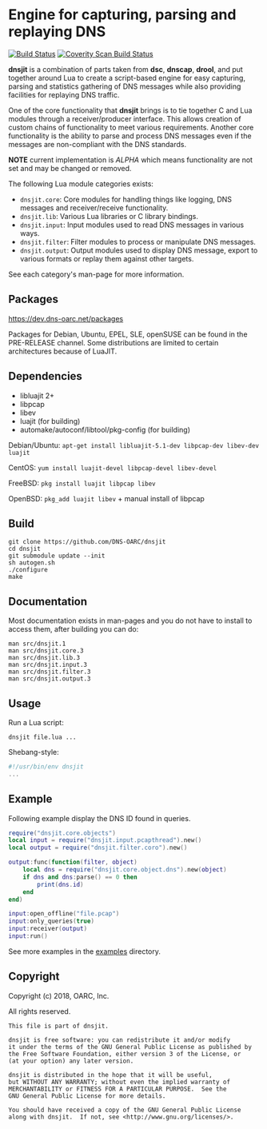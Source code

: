 # Engine for capturing, parsing and replaying DNS

[![Build Status](https://travis-ci.org/DNS-OARC/dnsjit.svg?branch=develop)](https://travis-ci.org/DNS-OARC/dnsjit) [![Coverity Scan Build Status](https://scan.coverity.com/projects/15008/badge.svg)](https://scan.coverity.com/projects/dns-oarc-dnsjit)

**dnsjit** is a combination of parts taken from **dsc**, **dnscap**, **drool**,
and put together around Lua to create a script-based engine for easy
capturing, parsing and statistics gathering of DNS messages while also
providing facilities for replaying DNS traffic.

One of the core functionality that **dnsjit** brings is to tie together C
and Lua modules through a receiver/producer interface.
This allows creation of custom chains of functionality to meet various
requirements.
Another core functionality is the ability to parse and process DNS messages
even if the messages are non-compliant with the DNS standards.

**NOTE** current implementation is _ALPHA_ which means functionality are not
set and may be changed or removed.

The following Lua module categories exists:
- `dnsjit.core`: Core modules for handling things like logging, DNS messages and receiver/receive functionality.
- `dnsjit.lib`: Various Lua libraries or C library bindings.
- `dnsjit.input`: Input modules used to read DNS messages in various ways.
- `dnsjit.filter`: Filter modules to process or manipulate DNS messages.
- `dnsjit.output`: Output modules used to display DNS message, export to various formats or replay them against other targets.

See each category's man-page for more information.

## Packages

https://dev.dns-oarc.net/packages

Packages for Debian, Ubuntu, EPEL, SLE, openSUSE can be found in the
PRE-RELEASE channel. Some distributions are limited to certain
architectures because of LuaJIT.

## Dependencies

- libluajit 2+
- libpcap
- libev
- luajit (for building)
- automake/autoconf/libtool/pkg-config (for building)

Debian/Ubuntu: `apt-get install libluajit-5.1-dev libpcap-dev libev-dev luajit`

CentOS: `yum install luajit-devel libpcap-devel libev-devel`

FreeBSD: `pkg install luajit libpcap libev`

OpenBSD: `pkg_add luajit libev` + manual install of libpcap

## Build

```shell
git clone https://github.com/DNS-OARC/dnsjit
cd dnsjit
git submodule update --init
sh autogen.sh
./configure
make
```

## Documentation

Most documentation exists in man-pages and you do not have to install to
access them, after building you can do:

```shell
man src/dnsjit.1
man src/dnsjit.core.3
man src/dnsjit.lib.3
man src/dnsjit.input.3
man src/dnsjit.filter.3
man src/dnsjit.output.3
```

## Usage

Run a Lua script:

```shell
dnsjit file.lua ...
```

Shebang-style:
```lua
#!/usr/bin/env dnsjit
...
```

## Example

Following example display the DNS ID found in queries.

```lua
require("dnsjit.core.objects")
local input = require("dnsjit.input.pcapthread").new()
local output = require("dnsjit.filter.coro").new()

output:func(function(filter, object)
    local dns = require("dnsjit.core.object.dns").new(object)
    if dns and dns:parse() == 0 then
        print(dns.id)
    end
end)

input:open_offline("file.pcap")
input:only_queries(true)
input:receiver(output)
input:run()
```

See more examples in the [examples](https://github.com/DNS-OARC/dnsjit/tree/develop/examples) directory.

## Copyright

Copyright (c) 2018, OARC, Inc.

All rights reserved.

```
This file is part of dnsjit.

dnsjit is free software: you can redistribute it and/or modify
it under the terms of the GNU General Public License as published by
the Free Software Foundation, either version 3 of the License, or
(at your option) any later version.

dnsjit is distributed in the hope that it will be useful,
but WITHOUT ANY WARRANTY; without even the implied warranty of
MERCHANTABILITY or FITNESS FOR A PARTICULAR PURPOSE.  See the
GNU General Public License for more details.

You should have received a copy of the GNU General Public License
along with dnsjit.  If not, see <http://www.gnu.org/licenses/>.
```
